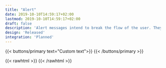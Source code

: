 ```yaml
---
title: "Alert"
date: 2019-10-10T14:59:17+02:00
lastmod: 2019-10-10T14:59:17+02:00
draft: false
description: 'Alert messages intend to break the flow of the user. They aim to raise awareness about key decisions that users have to make.'
design: 'Released'
integration: 'Planned'
---
```


{{< buttons/primary text="Custom text">}}
{{< /buttons/primary >}}

{{< rawhtml >}}
{{< /rawhtml >}}